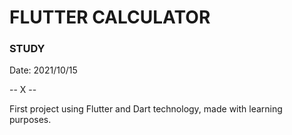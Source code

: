 # FLUTTER CALCULATOR
### STUDY

Date: 2021/10/15

-- X --

First project using Flutter and Dart technology, made with learning purposes.
